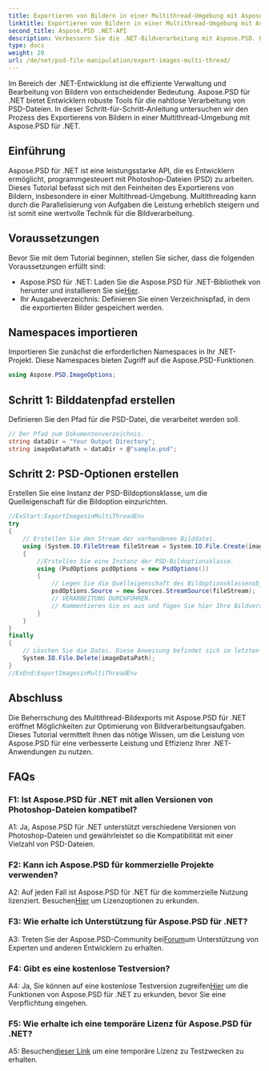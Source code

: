 ```yaml
---
title: Exportieren von Bildern in einer Multithread-Umgebung mit Aspose.PSD für .NET
linktitle: Exportieren von Bildern in einer Multithread-Umgebung mit Aspose.PSD für .NET
second_title: Aspose.PSD .NET-API
description: Verbessern Sie die .NET-Bildverarbeitung mit Aspose.PSD. Exportieren Sie Bilder in einer Multithread-Umgebung. Steigern Sie Leistung und Effizienz mühelos.
type: docs
weight: 20
url: /de/net/psd-file-manipulation/export-images-multi-thread/
---
```

Im Bereich der .NET-Entwicklung ist die effiziente Verwaltung und Bearbeitung von Bildern von entscheidender Bedeutung. Aspose.PSD für .NET bietet Entwicklern robuste Tools für die nahtlose Verarbeitung von PSD-Dateien. In dieser Schritt-für-Schritt-Anleitung untersuchen wir den Prozess des Exportierens von Bildern in einer Multithread-Umgebung mit Aspose.PSD für .NET.
## Einführung
Aspose.PSD für .NET ist eine leistungsstarke API, die es Entwicklern ermöglicht, programmgesteuert mit Photoshop-Dateien (PSD) zu arbeiten. Dieses Tutorial befasst sich mit den Feinheiten des Exportierens von Bildern, insbesondere in einer Multithread-Umgebung. Multithreading kann durch die Parallelisierung von Aufgaben die Leistung erheblich steigern und ist somit eine wertvolle Technik für die Bildverarbeitung.
## Voraussetzungen
Bevor Sie mit dem Tutorial beginnen, stellen Sie sicher, dass die folgenden Voraussetzungen erfüllt sind:
-  Aspose.PSD für .NET: Laden Sie die Aspose.PSD für .NET-Bibliothek von herunter und installieren Sie sie[Hier](https://releases.aspose.com/psd/net/).
- Ihr Ausgabeverzeichnis: Definieren Sie einen Verzeichnispfad, in dem die exportierten Bilder gespeichert werden.
## Namespaces importieren
Importieren Sie zunächst die erforderlichen Namespaces in Ihr .NET-Projekt. Diese Namespaces bieten Zugriff auf die Aspose.PSD-Funktionen.
```csharp
using Aspose.PSD.ImageOptions;

```
## Schritt 1: Bilddatenpfad erstellen
Definieren Sie den Pfad für die PSD-Datei, die verarbeitet werden soll.
```csharp
// Der Pfad zum Dokumentenverzeichnis.
string dataDir = "Your Output Directory";
string imageDataPath = dataDir + @"sample.psd";
```
## Schritt 2: PSD-Optionen erstellen
Erstellen Sie eine Instanz der PSD-Bildoptionsklasse, um die Quelleigenschaft für die Bildoption einzurichten.
```csharp
//ExStart:ExportImagesinMultiThreadEnv
try
{
    // Erstellen Sie den Stream der vorhandenen Bilddatei.
    using (System.IO.FileStream fileStream = System.IO.File.Create(imageDataPath))
    {
        //Erstellen Sie eine Instanz der PSD-Bildoptionsklasse.
        using (PsdOptions psdOptions = new PsdOptions())
        {
            // Legen Sie die Quelleigenschaft des Bildoptionsklassenobjekts fest.
            psdOptions.Source = new Sources.StreamSource(fileStream);
            // VERARBEITUNG DURCHFÜHREN.
            // Kommentieren Sie es aus und fügen Sie hier Ihre Bildverarbeitungslogik hinzu.
        }
    }
}
finally
{
    // Löschen Sie die Datei. Diese Anweisung befindet sich im letzten Block, um eine ordnungsgemäße Ressourcenentsorgung sicherzustellen.
    System.IO.File.Delete(imageDataPath);
}
//ExEnd:ExportImagesinMultiThreadEnv
```
## Abschluss
Die Beherrschung des Multithread-Bildexports mit Aspose.PSD für .NET eröffnet Möglichkeiten zur Optimierung von Bildverarbeitungsaufgaben. Dieses Tutorial vermittelt Ihnen das nötige Wissen, um die Leistung von Aspose.PSD für eine verbesserte Leistung und Effizienz Ihrer .NET-Anwendungen zu nutzen.

## FAQs

### F1: Ist Aspose.PSD für .NET mit allen Versionen von Photoshop-Dateien kompatibel?

A1: Ja, Aspose.PSD für .NET unterstützt verschiedene Versionen von Photoshop-Dateien und gewährleistet so die Kompatibilität mit einer Vielzahl von PSD-Dateien.

### F2: Kann ich Aspose.PSD für kommerzielle Projekte verwenden?

 A2: Auf jeden Fall ist Aspose.PSD für .NET für die kommerzielle Nutzung lizenziert. Besuchen[Hier](https://purchase.aspose.com/buy) um Lizenzoptionen zu erkunden.

### F3: Wie erhalte ich Unterstützung für Aspose.PSD für .NET?

 A3: Treten Sie der Aspose.PSD-Community bei[Forum](https://forum.aspose.com/c/psd/34)um Unterstützung von Experten und anderen Entwicklern zu erhalten.

### F4: Gibt es eine kostenlose Testversion?

 A4: Ja, Sie können auf eine kostenlose Testversion zugreifen[Hier](https://releases.aspose.com/) um die Funktionen von Aspose.PSD für .NET zu erkunden, bevor Sie eine Verpflichtung eingehen.

### F5: Wie erhalte ich eine temporäre Lizenz für Aspose.PSD für .NET?

 A5: Besuchen[dieser Link](https://purchase.aspose.com/temporary-license/) um eine temporäre Lizenz zu Testzwecken zu erhalten.